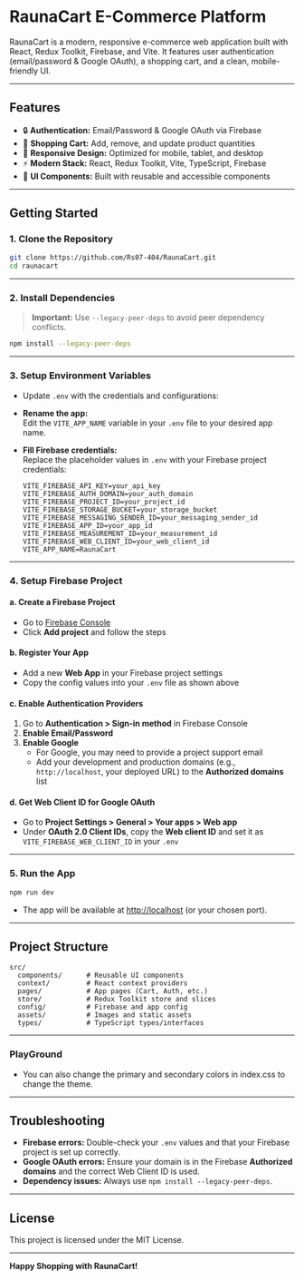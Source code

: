 # RaunaCart E-Commerce Platform

RaunaCart is a modern, responsive e-commerce web application built with React, Redux Toolkit, Firebase, and Vite. It features user authentication (email/password & Google OAuth), a shopping cart, and a clean, mobile-friendly UI.

---

## Features

- 🔒 **Authentication:** Email/Password & Google OAuth via Firebase
- 🛒 **Shopping Cart:** Add, remove, and update product quantities
- 📱 **Responsive Design:** Optimized for mobile, tablet, and desktop
- ⚡ **Modern Stack:** React, Redux Toolkit, Vite, TypeScript, Firebase
- 🎨 **UI Components:** Built with reusable and accessible components

---

## Getting Started

### 1. **Clone the Repository**

```bash
git clone https://github.com/Rs07-404/RaunaCart.git
cd raunacart
```

---

### 2. **Install Dependencies**

> **Important:** Use `--legacy-peer-deps` to avoid peer dependency conflicts.

```bash
npm install --legacy-peer-deps
```

---

### 3. **Setup Environment Variables**

- Update `.env` with the credentials and configurations:

- **Rename the app:**  
  Edit the `VITE_APP_NAME` variable in your `.env` file to your desired app name.

- **Fill Firebase credentials:**  
  Replace the placeholder values in `.env` with your Firebase project credentials:

  ```
  VITE_FIREBASE_API_KEY=your_api_key
  VITE_FIREBASE_AUTH_DOMAIN=your_auth_domain
  VITE_FIREBASE_PROJECT_ID=your_project_id
  VITE_FIREBASE_STORAGE_BUCKET=your_storage_bucket
  VITE_FIREBASE_MESSAGING_SENDER_ID=your_messaging_sender_id
  VITE_FIREBASE_APP_ID=your_app_id
  VITE_FIREBASE_MEASUREMENT_ID=your_measurement_id
  VITE_FIREBASE_WEB_CLIENT_ID=your_web_client_id
  VITE_APP_NAME=RaunaCart
  ```

---

### 4. **Setup Firebase Project**

#### a. **Create a Firebase Project**

- Go to [Firebase Console](https://console.firebase.google.com/)
- Click **Add project** and follow the steps

#### b. **Register Your App**

- Add a new **Web App** in your Firebase project settings
- Copy the config values into your `.env` file as shown above

#### c. **Enable Authentication Providers**

1. Go to **Authentication > Sign-in method** in Firebase Console
2. **Enable Email/Password**
3. **Enable Google**
   - For Google, you may need to provide a project support email
   - Add your development and production domains (e.g., `http://localhost`, your deployed URL) to the **Authorized domains** list

#### d. **Get Web Client ID for Google OAuth**

- Go to **Project Settings > General > Your apps > Web app**
- Under **OAuth 2.0 Client IDs**, copy the **Web client ID** and set it as `VITE_FIREBASE_WEB_CLIENT_ID` in your `.env`

---

### 5. **Run the App**

```bash
npm run dev
```

- The app will be available at [http://localhost](http://localhost) (or your chosen port).

---

## Project Structure

```
src/
  components/      # Reusable UI components
  context/         # React context providers
  pages/           # App pages (Cart, Auth, etc.)
  store/           # Redux Toolkit store and slices
  config/          # Firebase and app config
  assets/          # Images and static assets
  types/           # TypeScript types/interfaces
```

---

### PlayGround
- You can also change the primary and secondary colors in index.css to change the theme.

---

## Troubleshooting

- **Firebase errors:** Double-check your `.env` values and that your Firebase project is set up correctly.
- **Google OAuth errors:** Ensure your domain is in the Firebase **Authorized domains** and the correct Web Client ID is used.
- **Dependency issues:** Always use `npm install --legacy-peer-deps`.

---

## License

This project is licensed under the MIT License.

---

**Happy Shopping with RaunaCart!**